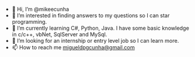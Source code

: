 - 👋 Hi, I’m @mikeecunha
- 👀 I’m interested in finding answers to my questions so I can star programming.  
- 🌱 I’m currently learning C#, Python, Java. I have some basic knowledge in c/c++, vbNet, SqlServer and MySql. 
- 💞️ I’m looking for an internship or entry level job so I can learn more.
- 📫 How to reach me migueldpgcunha@gmail.com

<!---
mikeecunha/mikeecunha is a ✨ special ✨ repository because its `README.md` (this file) appears on your GitHub profile.
You can click the Preview link to take a look at your changes.
--->
